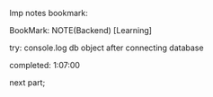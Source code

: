 Imp notes bookmark:

BookMark:
NOTE(Backend)
[Learning]


try:
console.log db object after connecting database


completed: 
1:07:00

next part;